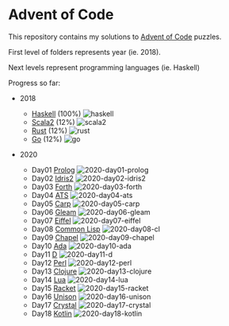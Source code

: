 # Advent of Code

This repository contains my solutions to [Advent of Code](https://adventofcode.com) puzzles.

First level of folders represents year (ie. 2018).

Next levels represent programming languages (ie. Haskell)

Progress so far:

- 2018

  - [Haskell](https://www.haskell.org/) (100%) ![haskell](https://github.com/lambda-mike/aoc/workflows/haskell/badge.svg?branch=master)
  - [Scala2](https://scala-lang.org/) (12%) ![scala2](https://github.com/lambda-mike/aoc/workflows/scala2/badge.svg?branch=master)
  - [Rust](https://www.rust-lang.org/) (12%) ![rust](https://github.com/lambda-mike/aoc/workflows/rust/badge.svg?branch=master)
  - [Go](https://golang.org/) (12%) ![go](https://github.com/lambda-mike/aoc/workflows/go/badge.svg)
  
- 2020

  - Day01 [Prolog](http://gprolog.org/) ![2020-day01-prolog](https://github.com/lambda-mike/aoc/workflows/2020-day01-prolog/badge.svg?branch=master)
  - Day02 [Idris2](https://github.com/idris-lang/Idris2) ![2020-day02-idris2](https://github.com/lambda-mike/aoc/workflows/2020-day02-idris2/badge.svg?branch=master)
  - Day03 [Forth](https://www.gnu.org/software/gforth/) ![2020-day03-forth](https://github.com/lambda-mike/aoc/workflows/2020-day03-forth/badge.svg?branch=master)
  - Day04 [ATS](http://www.ats-lang.org/) ![2020-day04-ats](https://github.com/lambda-mike/aoc/workflows/2020-day04-ats/badge.svg?branch=master)
  - Day05 [Carp](https://github.com/carp-lang/carp) ![2020-day05-carp](https://github.com/lambda-mike/aoc/workflows/2020-day05-carp/badge.svg?branch=master)
  - Day06 [Gleam](https://gleam.run/) ![2020-day06-gleam](https://github.com/lambda-mike/aoc/workflows/2020-day06-gleam/badge.svg?branch=master)
  - Day07 [Eiffel](https://www.liberty-eiffel.org) ![2020-day07-eiffel](https://github.com/lambda-mike/aoc/workflows/2020-day07-eiffel/badge.svg?branch=master)
  - Day08 [Common Lisp](https://lisp-lang.org) ![2020-day08-cl](https://github.com/lambda-mike/aoc/workflows/2020-day08-cl/badge.svg?branch=master)
  - Day09 [Chapel](https://chapel-lang.org) ![2020-day09-chapel](https://github.com/lambda-mike/aoc/workflows/2020-day09-chapel/badge.svg?branch=master)
  - Day10 [Ada](https://www.adacore.com/about-ada) ![2020-day10-ada](https://github.com/lambda-mike/aoc/workflows/2020-day10-ada/badge.svg?branch=master)
  - Day11 [D](https://dlang.org) ![2020-day11-d](https://github.com/lambda-mike/aoc/workflows/2020-day11-d/badge.svg?branch=master)
  - Day12 [Perl](https://www.perl.org) ![2020-day12-perl](https://github.com/lambda-mike/aoc/workflows/2020-day12-perl/badge.svg?branch=master)
  - Day13 [Clojure](https://clojure.org) ![2020-day13-clojure](https://github.com/lambda-mike/aoc/workflows/2020-day13-clojure/badge.svg?branch=master)
  - Day14 [Lua](https://www.lua.org) ![2020-day14-lua](https://github.com/lambda-mike/aoc/workflows/2020-day14-lua/badge.svg?branch=master)
  - Day15 [Racket](https://docs.racket-lang.org) ![2020-day15-racket](https://github.com/lambda-mike/aoc/workflows/2020-day15-racket/badge.svg?branch=master)
  - Day16 [Unison](https://www.unison-lang.org/) ![2020-day16-unison](https://github.com/lambda-mike/aoc/workflows/2020-day16-unison/badge.svg?branch=master)
  - Day17 [Crystal](https://crystal-lang.org/) ![2020-day17-crystal](https://github.com/lambda-mike/aoc/workflows/2020-day17-crystal/badge.svg?branch=master)
  - Day18 [Kotlin](https://kotlinlang.org) ![2020-day18-kotlin](https://github.com/lambda-mike/aoc/workflows/2020-day18-kotlin/badge.svg?branch=master)

